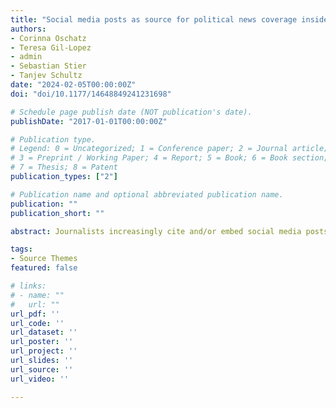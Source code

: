 ```yaml
---
title: "Social media posts as source for political news coverage inside and outside election campaigns: Examining effects on deliberative news media quality"
authors:
- Corinna Oschatz
- Teresa Gil-Lopez
- admin
- Sebastian Stier
- Tanjev Schultz
date: "2024-02-05T00:00:00Z"
doi: "doi/10.1177/14648849241231698"

# Schedule page publish date (NOT publication's date).
publishDate: "2017-01-01T00:00:00Z"

# Publication type.
# Legend: 0 = Uncategorized; 1 = Conference paper; 2 = Journal article;
# 3 = Preprint / Working Paper; 4 = Report; 5 = Book; 6 = Book section;
# 7 = Thesis; 8 = Patent
publication_types: ["2"]

# Publication name and optional abbreviated publication name.
publication: ""
publication_short: ""

abstract: Journalists increasingly cite and/or embed social media posts in news articles. While social media posts have been found to be of little deliberative quality, we do not know whether this also affects the deliberative quality of the news. Against the background of a hybrid media system and deliberative news media standards, we answer this research question with a content analysis of news articles including or not including posts from X (formerly Twitter) in the twelve widest-reaching German news websites prior and after the German general election 2021. We were particularly interested in the differences inside and outside election campaigns as the interdependence of the mass media and the political sphere is particularly pronounced during campaign periods. Results show that posts are more often cited and/or embedded in news articles inside than outside election campaigns. Articles including posts feature a greater number of actors but are not more diverse as mainly actors from the political center are referenced. Moreover, articles with posts are associated with a higher position responsiveness but on the other hand a decreased civility of the represented political discourse. This pattern only emerged inside but not outside campaign periods. These findings add to our understanding of contemporary hybrid media systems and the nature of political journalism during contentious political periods.

tags:
- Source Themes
featured: false

# links:
# - name: ""
#   url: ""
url_pdf: ''
url_code: ''
url_dataset: ''
url_poster: ''
url_project: ''
url_slides: ''
url_source: ''
url_video: ''

---
```

